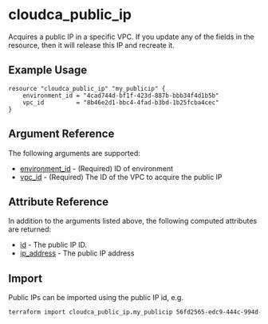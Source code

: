 # cloudca_public_ip

Acquires a public IP in a specific VPC. If you update any of the fields in the resource, then it will release this IP and recreate it.

## Example Usage

```hcl
resource "cloudca_public_ip" "my_publicip" {
    environment_id = "4cad744d-bf1f-423d-887b-bbb34f4d1b5b"
    vpc_id         = "8b46e2d1-bbc4-4fad-b3bd-1b25fcba4cec"
}
```

## Argument Reference

The following arguments are supported:

- [environment_id](#environment_id) - (Required) ID of environment
- [vpc_id](#vpc_id) - (Required) The ID of the VPC to acquire the public IP

## Attribute Reference

In addition to the arguments listed above, the following computed attributes are returned:

- [id](#id) - The public IP ID.
- [ip_address](#ip_address) - The public IP address

## Import

Public IPs can be imported using the public IP id, e.g.

```bash
terraform import cloudca_public_ip.my_publicip 56fd2565-edc9-444c-994d-9b7c46435d68
```
